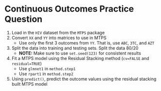 # Continuous Outcomes Practice Question

1. Load in the `HIV` dataset from the `MTPS` package
2. Convert `XX` and `YY` into matrices to use in MTPS
    - Use only the first 3 outcomes from `YY`. That is, use `ABC`, `3TC`, and `AZT`
3. Split the data into training and testing sets. Split the data 80/20
    - **NOTE:** Make sure to use `set.seed(123)` for consistent results
4. Fit a MTPS model using the Residual Stacking method (`cv=FALSE` and `residual=TRUE`)
    - Use `glmnet1` in `method.step1`
    - Use `rpart1` in `method.step2`
5. Using `predict()`, predict the outcome values using the residual stacking built MTPS model








